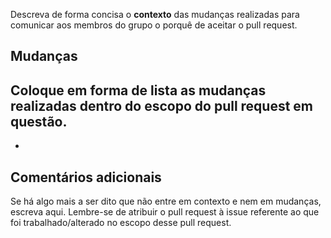 Descreva de forma concisa o **contexto** das mudanças realizadas para comunicar aos membros do grupo o porquê de aceitar o pull request.

## Mudanças

Coloque em forma de lista as mudanças realizadas dentro do escopo do pull request em questão.
- 
-

## Comentários adicionais

Se há algo mais a ser dito que não entre em contexto e nem em mudanças, escreva aqui. Lembre-se de atribuir o pull request à issue referente ao que foi trabalhado/alterado no escopo desse pull request.